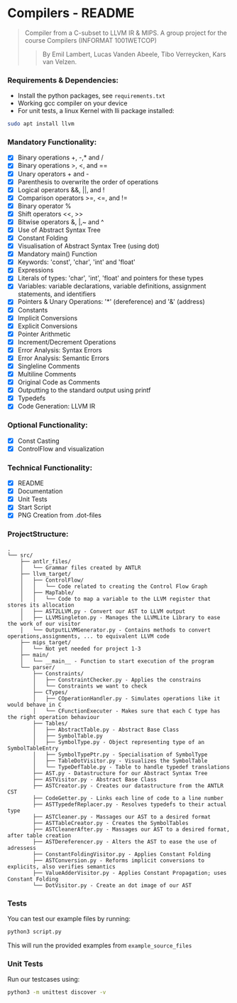 # Compilers - README
> Compiler from a C-subset to LLVM IR & MIPS. A group project for the course Compilers (INFORMAT 1001WETCOP)
> > By Emil Lambert, Lucas Vanden Abeele, Tibo Verreycken, Kars van Velzen.

### Requirements & Dependencies:
- Install the python packages, see ``requirements.txt``
- Working gcc compiler on your device
- For unit tests, a linux Kernel with lli package installed: 

```bash
sudo apt install llvm
```

### Mandatory Functionality: 
- [X] Binary operations +, -,* and /
- [X] Binary operations >, <, and ==
- [X] Unary operators + and -
- [X] Parenthesis to overwrite the order of operations
- [X] Logical operators &&, ||, and !
- [X] Comparison operators >=, <=, and !=
- [X] Binary operator %
- [X] Shift operators <<, >>
- [X] Bitwise operators &, |,~ and ^
- [X] Use of Abstract Syntax Tree
- [X] Constant Folding
- [X] Visualisation of Abstract Syntax Tree (using dot)
- [X] Mandatory main() Function 
- [X] Keywords: 'const', 'char', 'int' and 'float'
- [X] Expressions
- [X] Literals of types: 'char', 'int', 'float' and pointers for these types
- [X] Variables: variable declarations, variable definitions, assignment statements, and identifiers
- [X] Pointers & Unary Operations: '*' (dereference) and '&' (address)
- [X] Constants
- [X] Implicit Conversions
- [X] Explicit Conversions
- [X] Pointer Arithmetic
- [X] Increment/Decrement Operations
- [X] Error Analysis: Syntax Errors
- [X] Error Analysis: Semantic Errors
- [X] Singleline Comments
- [X] Multiline Comments
- [X] Original Code as Comments
- [X] Outputting to the standard output using printf
- [X] Typedefs
- [X] Code Generation: LLVM IR

### Optional Functionality: 
- [X] Const Casting
- [X] ControlFlow and visualization

### Technical Functionality: 
- [X] README
- [X] Documentation
- [X] Unit Tests
- [X] Start Script
- [X] PNG Creation from .dot-files

### ProjectStructure:

```
.
└── src/
    ├── antlr_files/
    │   └── Grammar files created by ANTLR
    ├── llvm_target/
    │   ├── ControlFlow/
    │   │   └── Code related to creating the Control Flow Graph
    │   ├── MapTable/
    │   │   └── Code to map a variable to the LLVM register that stores its allocation
    │   ├── AST2LLVM.py - Convert our AST to LLVM output
    │   ├── LLVMSingleton.py - Manages the LLVMLite Library to ease the work of our visitor
    │   └── OutputLLVMGenerator.py - Contains methods to convert operations,assignments, ... to equivalent LLVM code
    ├── mips_target/
    │   └── Not yet needed for project 1-3
    ├── main/
    │   └── __main__ - Function to start execution of the program
    └── parser/
        ├── Constraints/
        │   ├── ConstraintChecker.py - Applies the constrains
        │   └── Constraints we want to check
        ├── CTypes/
        │   ├── COperationHandler.py - Simulates operations like it would behave in C
        │   └── CFunctionExecuter - Makes sure that each C type has the right operation behaviour
        ├── Tables/
        │   ├── AbstractTable.py - Abstract Base Class
        │   ├── SymbolTable.py 
        │   ├── SymbolType.py - Object representing type of an SymbolTableEntry
        │   ├── SymbolTypePtr.py - Specialisation of SymbolType
        │   ├── TableDotVisitor.py - Visualizes the SymbolTable
        │   └── TypeDefTable.py - Table to handle typedef translations
        ├── AST.py - Datastructure for our Abstract Syntax Tree
        ├── ASTVisitor.py - Abstract Base Class
        ├── ASTCreator.py - Creates our datastructure from the ANTLR CST
        ├── CodeGetter.py - Links each line of code to a line number
        ├── ASTTypedefReplacer.py - Resolves typedefs to their actual type
        ├── ASTCleaner.py - Massages our AST to a desired format
        ├── ASTTableCreator.py - Creates the SymbolTables
        ├── ASTCleanerAfter.py - Massages our AST to a desired format, after table creation
        ├── ASTDereferencer.py - Alters the AST to ease the use of adressess
        ├── ConstantFoldingVisitor.py - Applies Constant Folding
        ├── ASTConversion.py - Reforms implicit conversions to explicits, also verifies semantics
        ├── ValueAdderVisitor.py - Applies Constant Propagation; uses Constant Folding
        └── DotVisitor.py - Create an dot image of our AST
```

### Tests

You can test our example files by running: 

```bash
python3 script.py
```

This will run the provided examples from ``example_source_files``

### Unit Tests
Run our testcases using:
```bash
python3 -m unittest discover -v
```
